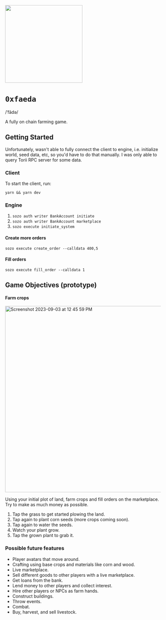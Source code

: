 <img src="https://github.com/maxgiraldo/0xfaeda/assets/4913413/9fc7f73a-adad-4320-b15a-f4279685f814" width=250 />

# `0xfaeda`

/ˈfādə/

A fully on chain farming game.

## Getting Started

Unfortunately, wasn't able to fully connect the client to engine, i.e. initialize world, seed data, etc, so you'd have to do that manually. I was only able to query Torii RPC server for some data.

### Client

To start the client, run:

`yarn && yarn dev`

### Engine

1. `sozo auth writer BankAccount initiate`
1. `sozo auth writer BankAccount marketplace`
1. `sozo execute initiate_system`

#### Create more orders

`sozo execute create_order --calldata 400,5`

#### Fill orders

`sozo execute fill_order --calldata 1`

## Game Objectives (prototype)

#### Farm crops

<img width="600" alt="Screenshot 2023-09-03 at 12 45 59 PM" src="https://github.com/maxgiraldo/0xfaeda/assets/4913413/34280d73-de9c-4f1d-ae99-b62b01a9beaa">

Using your initial plot of land, farm crops and fill orders on the marketplace. Try to make as much money as possible.

1. Tap the grass to get started plowing the land.
2. Tap again to plant corn seeds (more crops coming soon).
3. Tap again to water the seeds.
4. Watch your plant grow.
5. Tap the grown plant to grab it.

### Possible future features

- Player avatars that move around.
- Crafting using base crops and materials like corn and wood.
- Live marketplace.
- Sell different goods to other players with a live marketplace.
- Get loans from the bank.
- Lend money to other players and collect interest.
- Hire other players or NPCs as farm hands.
- Construct buildings.
- Throw events.
- Combat.
- Buy, harvest, and sell livestock.
